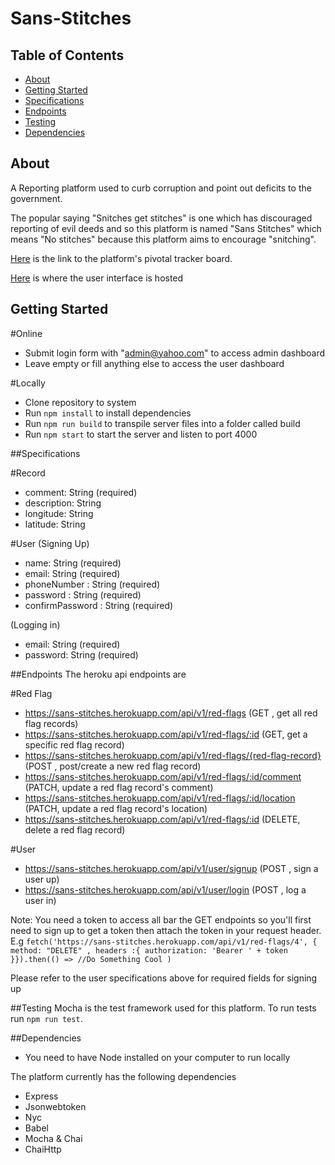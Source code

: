 # Sans-Stitches

## Table of Contents

* [About](#about)
* [Getting Started](#gettingstarted)
* [Specifications](#specificatons)
* [Endpoints](#endpoints)
* [Testing](#testing)
* [Dependencies](#dependencies)

## About
A Reporting platform used to curb corruption and point out deficits to the government.

The popular saying "Snitches get stitches" is one which has discouraged reporting of evil deeds and so this platform is named "Sans Stitches" which means "No stitches" because this platform aims to encourage "snitching".

[Here](https://www.pivotaltracker.com/n/projects/2226638) is the link to the platform's pivotal tracker board.

[Here](http://damola.cf/Sans-Stitches/UI) is where the user interface is hosted


## Getting Started

#Online
- Submit login form with "admin@yahoo.com" to access admin dashboard
- Leave empty or fill anything else to access the user dashboard

#Locally
- Clone repository to system
- Run ```npm install``` to install dependencies
- Run ```npm run build``` to transpile server files into a folder called build
- Run ```npm start``` to start the server and listen to port 4000


##Specifications

#Record
- comment: String (required)
- description: String
- longitude: String
- latitude: String

#User
(Signing Up)
- name: String (required)
- email: String (required)
- phoneNumber : String (required)
- password : String (required)
- confirmPassword : String (required)

(Logging in)
- email: String (required)
- password: String (required)


##Endpoints
The heroku api endpoints are

#Red Flag
- https://sans-stitches.herokuapp.com/api/v1/red-flags (GET , get all red flag records)
- https://sans-stitches.herokuapp.com/api/v1/red-flags/:id (GET, get a specific red flag record)
- https://sans-stitches.herokuapp.com/api/v1/red-flags/{red-flag-record} (POST , post/create a new red flag record)
- https://sans-stitches.herokuapp.com/api/v1/red-flags/:id/comment (PATCH, update a red flag record's comment)
- https://sans-stitches.herokuapp.com/api/v1/red-flags/:id/location (PATCH, update a red flag record's location)
- https://sans-stitches.herokuapp.com/api/v1/red-flags/:id (DELETE, delete a red flag record)

#User
- https://sans-stitches.herokuapp.com/api/v1/user/signup (POST , sign a user up)
- https://sans-stitches.herokuapp.com/api/v1/user/login (POST , log a user in)


Note: You need a token to access all bar the GET endpoints so you'll first need to sign up to get a token then attach the token in your request header. E.g 
```fetch('https://sans-stitches.herokuapp.com/api/v1/red-flags/4', { method: "DELETE" , headers :{ authorization: 'Bearer ' + token }}).then(() => //Do Something Cool )```

Please refer to the user specifications above for required fields for signing up


##Testing
Mocha is the test framework used for this platform.
To run tests run ```npm run test```.


##Dependencies
- You need to have Node installed on your computer to run locally

The platform currently has the following dependencies
- Express
- Jsonwebtoken
- Nyc
- Babel
- Mocha & Chai
- ChaiHttp
